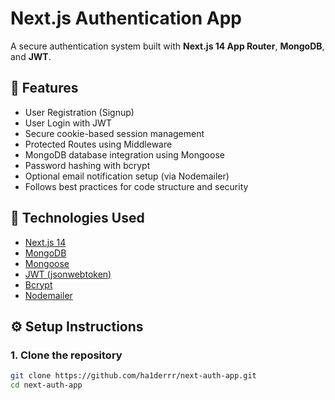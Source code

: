 # Next.js Authentication App

A secure authentication system built with **Next.js 14 App Router**, **MongoDB**, and **JWT**.

## 🔐 Features

- User Registration (Signup)
- User Login with JWT
- Secure cookie-based session management
- Protected Routes using Middleware
- MongoDB database integration using Mongoose
- Password hashing with bcrypt
- Optional email notification setup (via Nodemailer)
- Follows best practices for code structure and security

## 🧠 Technologies Used

- [Next.js 14](https://nextjs.org/)
- [MongoDB](https://www.mongodb.com/)
- [Mongoose](https://mongoosejs.com/)
- [JWT (jsonwebtoken)](https://www.npmjs.com/package/jsonwebtoken)
- [Bcrypt](https://www.npmjs.com/package/bcrypt)
- [Nodemailer ](https://nodemailer.com/about/)

## ⚙️ Setup Instructions

### 1. Clone the repository

```bash
git clone https://github.com/ha1derrr/next-auth-app.git
cd next-auth-app
```
